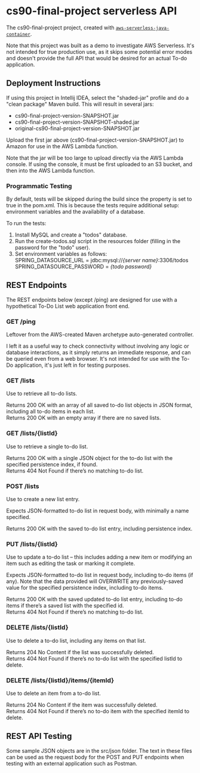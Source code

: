 # cs90-final-project serverless API
The cs90-final-project project, created with [`aws-serverless-java-container`](https://github.com/awslabs/aws-serverless-java-container).

Note that this project was built as a demo to investigate AWS Serverless.  It's not intended for true production use, as it skips some potential error modes and doesn't provide the full API that would be desired for an actual To-do application.


## Deployment Instructions
If using this project in Intellij IDEA, select the "shaded-jar" profile and do a "clean package" Maven build.  This will result in several jars:
* cs90-final-project-version-SNAPSHOT.jar
* cs90-final-project-version-SNAPSHOT-shaded.jar
* original-cs90-final-project-version-SNAPSHOT.jar

Upload the first jar above (cs90-final-project-version-SNAPSHOT.jar) to Amazon for use in the AWS Lambda function.  

Note that the jar will be too large to upload directly via the AWS Lambda console.  If using the console, it must be first uploaded to an S3 bucket, and then into the AWS Lambda function. 

### Programmatic Testing
By default, tests will be skipped during the build since the <skipTests> property is set to true in the pom.xml.  This is because the tests require additional setup: environment variables and the availability of a database.

To run the tests:
1. Install MySQL and create a "todos" database.
2. Run the create-todos.sql script in the resources folder (filling in the password for the "todo" user).
3. Set environment variables as follows:  
SPRING_DATASOURCE_URL = jdbc:mysql://_{server name}_:3306/todos  
SPRING_DATASOURCE_PASSWORD = _{todo password}_ 


## REST Endpoints
The REST endpoints below (except /ping) are designed for use with a hypothetical To-Do List web application front end.

### GET /ping
Leftover from the AWS-created Maven archetype auto-generated controller.

I left it as a useful way to check connectivity without involving any logic or database interactions, as it simply returns an immediate response, and can be queried even from a web browser.  It's not intended for use with the To-Do application, it's just left in for testing purposes.

### GET /lists
Use to retrieve all to-do lists.

Returns 200 OK with an array of all saved to-do list objects in JSON format, including all to-do items in each list.  
Returns 200 OK with an empty array if there are no saved lists.

### GET /lists/{listId}
Use to retrieve a single to-do list.

Returns 200 OK with a single JSON object for the to-do list with the specified persistence index, if found.  
Returns 404 Not Found if there’s no matching to-do list.

### POST /lists
Use to create a new list entry.

Expects JSON-formatted to-do list in request body, with minimally a name specified.  

Returns 200 OK with the saved to-do list entry, including persistence index.  

### PUT /lists/{listId}
Use to update a to-do list – this includes adding a new item or modifying an item such as editing the task or marking it complete.

Expects JSON-formatted to-do list in request body, including to-do items (if any).  Note that the data provided will OVERWRITE any previously-saved value for the specified persistence index, including to-do items.  

Returns 200 OK with the saved updated to-do list entry, including to-do items if there’s a saved list with the specified id.  
Returns 404 Not Found if there’s no matching to-do list.

### DELETE /lists/{listId}
Use to delete a to-do list, including any items on that list.

Returns 204 No Content if the list was successfully deleted.  
Returns 404 Not Found if there’s no to-do list with the specified listId to delete.

### DELETE /lists/{listId}/items/{itemId}
Use to delete an item from a to-do list.

Returns 204 No Content if the item was successfully deleted.  
Returns 404 Not Found if there’s no to-do item with the specified itemId to delete.


## REST API Testing
Some sample JSON objects are in the src/json folder.  The text in these files can be used as the request body for the POST and PUT endpoints when testing with an external application such as Postman.
